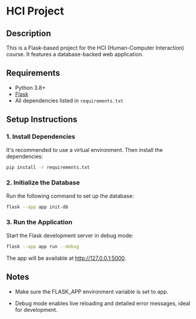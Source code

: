# HCI Project

## Description

This is a Flask-based project for the HCI (Human-Computer Interaction) course. It features a database-backed web application.

## Requirements

- Python 3.8+
- [Flask](https://flask.palletsprojects.com/)
- All dependencies listed in `requirements.txt`

## Setup Instructions

### 1. Install Dependencies

It's recommended to use a virtual environment. Then install the dependencies:

```bash
pip install -r requirements.txt
```

### 2. Initialize the Database

Run the following command to set up the database:

```bash
flask --app app init-db
```

### 3. Run the Application

Start the Flask development server in debug mode:

```bash
flask --app app run --debug
```

The app will be available at http://127.0.0.1:5000.

## Notes

* Make sure the FLASK_APP environment variable is set to app.

* Debug mode enables live reloading and detailed error messages, ideal for development.